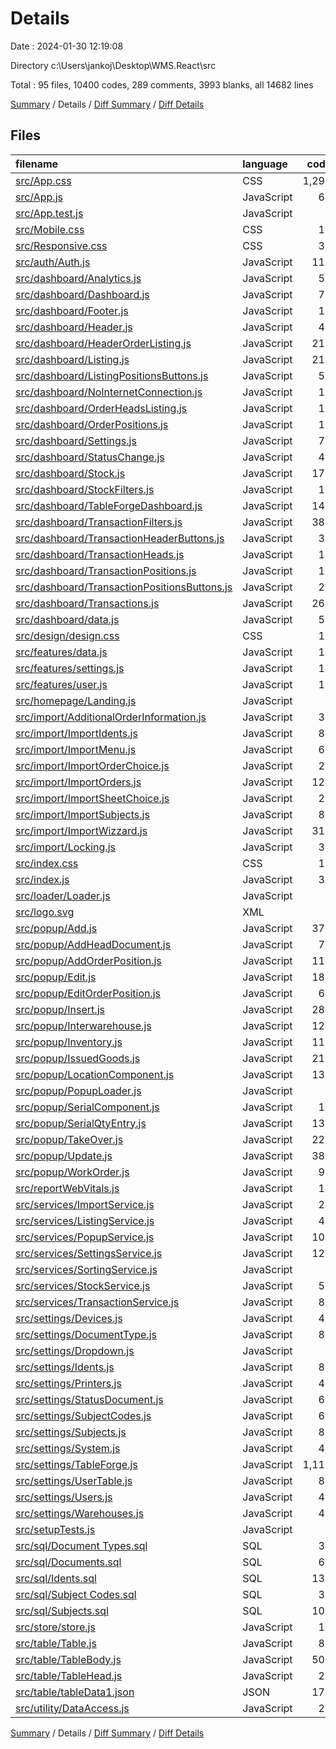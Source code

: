 # Details

Date : 2024-01-30 12:19:08

Directory c:\\Users\\jankoj\\Desktop\\WMS.React\\src

Total : 95 files,  10400 codes, 289 comments, 3993 blanks, all 14682 lines

[Summary](results.md) / Details / [Diff Summary](diff.md) / [Diff Details](diff-details.md)

## Files
| filename | language | code | comment | blank | total |
| :--- | :--- | ---: | ---: | ---: | ---: |
| [src/App.css](/src/App.css) | CSS | 1,298 | 16 | 325 | 1,639 |
| [src/App.js](/src/App.js) | JavaScript | 68 | 6 | 29 | 103 |
| [src/App.test.js](/src/App.test.js) | JavaScript | 7 | 0 | 2 | 9 |
| [src/Mobile.css](/src/Mobile.css) | CSS | 14 | 1 | 9 | 24 |
| [src/Responsive.css](/src/Responsive.css) | CSS | 30 | 0 | 11 | 41 |
| [src/auth/Auth.js](/src/auth/Auth.js) | JavaScript | 112 | 5 | 63 | 180 |
| [src/dashboard/Analytics.js](/src/dashboard/Analytics.js) | JavaScript | 53 | 1 | 21 | 75 |
| [src/dashboard/Dashboard.js](/src/dashboard/Dashboard.js) | JavaScript | 77 | 7 | 28 | 112 |
| [src/dashboard/Footer.js](/src/dashboard/Footer.js) | JavaScript | 11 | 0 | 8 | 19 |
| [src/dashboard/Header.js](/src/dashboard/Header.js) | JavaScript | 40 | 0 | 36 | 76 |
| [src/dashboard/HeaderOrderListing.js](/src/dashboard/HeaderOrderListing.js) | JavaScript | 213 | 10 | 122 | 345 |
| [src/dashboard/Listing.js](/src/dashboard/Listing.js) | JavaScript | 216 | 4 | 93 | 313 |
| [src/dashboard/ListingPositionsButtons.js](/src/dashboard/ListingPositionsButtons.js) | JavaScript | 52 | 0 | 23 | 75 |
| [src/dashboard/NoInternetConnection.js](/src/dashboard/NoInternetConnection.js) | JavaScript | 17 | 0 | 16 | 33 |
| [src/dashboard/OrderHeadsListing.js](/src/dashboard/OrderHeadsListing.js) | JavaScript | 10 | 0 | 6 | 16 |
| [src/dashboard/OrderPositions.js](/src/dashboard/OrderPositions.js) | JavaScript | 10 | 0 | 6 | 16 |
| [src/dashboard/Settings.js](/src/dashboard/Settings.js) | JavaScript | 76 | 30 | 38 | 144 |
| [src/dashboard/StatusChange.js](/src/dashboard/StatusChange.js) | JavaScript | 46 | 0 | 38 | 84 |
| [src/dashboard/Stock.js](/src/dashboard/Stock.js) | JavaScript | 172 | 1 | 60 | 233 |
| [src/dashboard/StockFilters.js](/src/dashboard/StockFilters.js) | JavaScript | 13 | 0 | 13 | 26 |
| [src/dashboard/TableForgeDashboard.js](/src/dashboard/TableForgeDashboard.js) | JavaScript | 143 | 0 | 43 | 186 |
| [src/dashboard/TransactionFilters.js](/src/dashboard/TransactionFilters.js) | JavaScript | 381 | 14 | 165 | 560 |
| [src/dashboard/TransactionHeaderButtons.js](/src/dashboard/TransactionHeaderButtons.js) | JavaScript | 39 | 2 | 16 | 57 |
| [src/dashboard/TransactionHeads.js](/src/dashboard/TransactionHeads.js) | JavaScript | 11 | 0 | 9 | 20 |
| [src/dashboard/TransactionPositions.js](/src/dashboard/TransactionPositions.js) | JavaScript | 10 | 0 | 5 | 15 |
| [src/dashboard/TransactionPositionsButtons.js](/src/dashboard/TransactionPositionsButtons.js) | JavaScript | 29 | 8 | 22 | 59 |
| [src/dashboard/Transactions.js](/src/dashboard/Transactions.js) | JavaScript | 264 | 2 | 98 | 364 |
| [src/dashboard/data.js](/src/dashboard/data.js) | JavaScript | 53 | 0 | 1 | 54 |
| [src/design/design.css](/src/design/design.css) | CSS | 12 | 1 | 1 | 14 |
| [src/features/data.js](/src/features/data.js) | JavaScript | 18 | 1 | 5 | 24 |
| [src/features/settings.js](/src/features/settings.js) | JavaScript | 17 | 1 | 4 | 22 |
| [src/features/user.js](/src/features/user.js) | JavaScript | 19 | 5 | 7 | 31 |
| [src/homepage/Landing.js](/src/homepage/Landing.js) | JavaScript | 8 | 0 | 19 | 27 |
| [src/import/AdditionalOrderInformation.js](/src/import/AdditionalOrderInformation.js) | JavaScript | 37 | 0 | 23 | 60 |
| [src/import/ImportIdents.js](/src/import/ImportIdents.js) | JavaScript | 87 | 0 | 20 | 107 |
| [src/import/ImportMenu.js](/src/import/ImportMenu.js) | JavaScript | 63 | 7 | 32 | 102 |
| [src/import/ImportOrderChoice.js](/src/import/ImportOrderChoice.js) | JavaScript | 27 | 0 | 21 | 48 |
| [src/import/ImportOrders.js](/src/import/ImportOrders.js) | JavaScript | 127 | 1 | 41 | 169 |
| [src/import/ImportSheetChoice.js](/src/import/ImportSheetChoice.js) | JavaScript | 28 | 0 | 18 | 46 |
| [src/import/ImportSubjects.js](/src/import/ImportSubjects.js) | JavaScript | 86 | 1 | 19 | 106 |
| [src/import/ImportWizzard.js](/src/import/ImportWizzard.js) | JavaScript | 319 | 19 | 102 | 440 |
| [src/import/Locking.js](/src/import/Locking.js) | JavaScript | 31 | 0 | 21 | 52 |
| [src/index.css](/src/index.css) | CSS | 12 | 0 | 2 | 14 |
| [src/index.js](/src/index.js) | JavaScript | 31 | 6 | 13 | 50 |
| [src/loader/Loader.js](/src/loader/Loader.js) | JavaScript | 9 | 0 | 4 | 13 |
| [src/logo.svg](/src/logo.svg) | XML | 1 | 0 | 0 | 1 |
| [src/popup/Add.js](/src/popup/Add.js) | JavaScript | 377 | 20 | 181 | 578 |
| [src/popup/AddHeadDocument.js](/src/popup/AddHeadDocument.js) | JavaScript | 75 | 0 | 34 | 109 |
| [src/popup/AddOrderPosition.js](/src/popup/AddOrderPosition.js) | JavaScript | 114 | 5 | 44 | 163 |
| [src/popup/Edit.js](/src/popup/Edit.js) | JavaScript | 189 | 9 | 105 | 303 |
| [src/popup/EditOrderPosition.js](/src/popup/EditOrderPosition.js) | JavaScript | 64 | 0 | 35 | 99 |
| [src/popup/Insert.js](/src/popup/Insert.js) | JavaScript | 282 | 1 | 113 | 396 |
| [src/popup/Interwarehouse.js](/src/popup/Interwarehouse.js) | JavaScript | 126 | 2 | 80 | 208 |
| [src/popup/Inventory.js](/src/popup/Inventory.js) | JavaScript | 110 | 2 | 79 | 191 |
| [src/popup/IssuedGoods.js](/src/popup/IssuedGoods.js) | JavaScript | 217 | 5 | 120 | 342 |
| [src/popup/LocationComponent.js](/src/popup/LocationComponent.js) | JavaScript | 131 | 0 | 62 | 193 |
| [src/popup/PopupLoader.js](/src/popup/PopupLoader.js) | JavaScript | 8 | 0 | 7 | 15 |
| [src/popup/SerialComponent.js](/src/popup/SerialComponent.js) | JavaScript | 17 | 0 | 13 | 30 |
| [src/popup/SerialQtyEntry.js](/src/popup/SerialQtyEntry.js) | JavaScript | 135 | 2 | 121 | 258 |
| [src/popup/TakeOver.js](/src/popup/TakeOver.js) | JavaScript | 229 | 4 | 105 | 338 |
| [src/popup/Update.js](/src/popup/Update.js) | JavaScript | 380 | 6 | 187 | 573 |
| [src/popup/WorkOrder.js](/src/popup/WorkOrder.js) | JavaScript | 94 | 6 | 33 | 133 |
| [src/reportWebVitals.js](/src/reportWebVitals.js) | JavaScript | 12 | 0 | 2 | 14 |
| [src/services/ImportService.js](/src/services/ImportService.js) | JavaScript | 28 | 1 | 8 | 37 |
| [src/services/ListingService.js](/src/services/ListingService.js) | JavaScript | 47 | 9 | 33 | 89 |
| [src/services/PopupService.js](/src/services/PopupService.js) | JavaScript | 109 | 4 | 47 | 160 |
| [src/services/SettingsService.js](/src/services/SettingsService.js) | JavaScript | 121 | 1 | 73 | 195 |
| [src/services/SortingService.js](/src/services/SortingService.js) | JavaScript | 8 | 0 | 5 | 13 |
| [src/services/StockService.js](/src/services/StockService.js) | JavaScript | 52 | 0 | 22 | 74 |
| [src/services/TransactionService.js](/src/services/TransactionService.js) | JavaScript | 83 | 2 | 18 | 103 |
| [src/settings/Devices.js](/src/settings/Devices.js) | JavaScript | 40 | 1 | 20 | 61 |
| [src/settings/DocumentType.js](/src/settings/DocumentType.js) | JavaScript | 87 | 17 | 36 | 140 |
| [src/settings/Dropdown.js](/src/settings/Dropdown.js) | JavaScript | 5 | 0 | 3 | 8 |
| [src/settings/Idents.js](/src/settings/Idents.js) | JavaScript | 85 | 1 | 36 | 122 |
| [src/settings/Printers.js](/src/settings/Printers.js) | JavaScript | 40 | 1 | 20 | 61 |
| [src/settings/StatusDocument.js](/src/settings/StatusDocument.js) | JavaScript | 67 | 1 | 36 | 104 |
| [src/settings/SubjectCodes.js](/src/settings/SubjectCodes.js) | JavaScript | 67 | 1 | 36 | 104 |
| [src/settings/Subjects.js](/src/settings/Subjects.js) | JavaScript | 81 | 1 | 37 | 119 |
| [src/settings/System.js](/src/settings/System.js) | JavaScript | 43 | 1 | 32 | 76 |
| [src/settings/TableForge.js](/src/settings/TableForge.js) | JavaScript | 1,118 | 3 | 133 | 1,254 |
| [src/settings/UserTable.js](/src/settings/UserTable.js) | JavaScript | 88 | 2 | 4 | 94 |
| [src/settings/Users.js](/src/settings/Users.js) | JavaScript | 40 | 1 | 20 | 61 |
| [src/settings/Warehouses.js](/src/settings/Warehouses.js) | JavaScript | 40 | 1 | 20 | 61 |
| [src/setupTests.js](/src/setupTests.js) | JavaScript | 1 | 4 | 1 | 6 |
| [src/sql/Document Types.sql](/src/sql/Document%20Types.sql) | SQL | 32 | 1 | 5 | 38 |
| [src/sql/Documents.sql](/src/sql/Documents.sql) | SQL | 64 | 12 | 6 | 82 |
| [src/sql/Idents.sql](/src/sql/Idents.sql) | SQL | 138 | 1 | 12 | 151 |
| [src/sql/Subject Codes.sql](/src/sql/Subject%20Codes.sql) | SQL | 32 | 1 | 7 | 40 |
| [src/sql/Subjects.sql](/src/sql/Subjects.sql) | SQL | 104 | 1 | 9 | 114 |
| [src/store/store.js](/src/store/store.js) | JavaScript | 13 | 1 | 4 | 18 |
| [src/table/Table.js](/src/table/Table.js) | JavaScript | 83 | 0 | 48 | 131 |
| [src/table/TableBody.js](/src/table/TableBody.js) | JavaScript | 506 | 8 | 265 | 779 |
| [src/table/TableHead.js](/src/table/TableHead.js) | JavaScript | 22 | 0 | 2 | 24 |
| [src/table/tableData1.json](/src/table/tableData1.json) | JSON | 178 | 0 | 2 | 180 |
| [src/utility/DataAccess.js](/src/utility/DataAccess.js) | JavaScript | 21 | 1 | 14 | 36 |

[Summary](results.md) / Details / [Diff Summary](diff.md) / [Diff Details](diff-details.md)